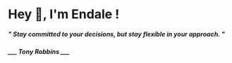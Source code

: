 <h1 title="head"> Hey 👋, I'm Endale !</h1>

**<h5><i>" Stay committed to your decisions, but stay flexible in your approach. "</i></h5>**

*<b>___ Tony Robbins ___</b>*
